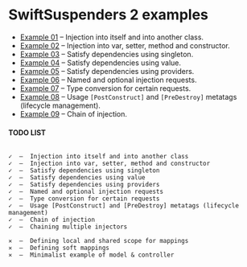 
# SwiftSuspenders 2 examples

- [Example 01](https://github.com/alexkulagin/swiftsuspenders-examples/tree/master/src/examples/ss01) – Injection into itself and into another class.
- [Example 02](https://github.com/alexkulagin/swiftsuspenders-examples/tree/master/src/examples/ss02) – Injection into var, setter, method and constructor.
- [Example 03](https://github.com/alexkulagin/swiftsuspenders-examples/tree/master/src/examples/ss03) – Satisfy dependencies using singleton.
- [Example 04](https://github.com/alexkulagin/swiftsuspenders-examples/tree/master/src/examples/ss04) – Satisfy dependencies using value.
- [Example 05](https://github.com/alexkulagin/swiftsuspenders-examples/tree/master/src/examples/ss05) – Satisfy dependencies using providers.
- [Example 06](https://github.com/alexkulagin/swiftsuspenders-examples/tree/master/src/examples/ss06) – Named and optional injection requests.
- [Example 07](https://github.com/alexkulagin/swiftsuspenders-examples/tree/master/src/examples/ss07) – Type conversion for certain requests.
- [Example 08](https://github.com/alexkulagin/swiftsuspenders-examples/tree/master/src/examples/ss08) – Usage `[PostConstruct]` and `[PreDestroy]` metatags (lifecycle management).
- [Example 09](https://github.com/alexkulagin/swiftsuspenders-examples/tree/master/src/examples/ss09) – Chain of injection.

#### TODO LIST
```

✓  –  Injection into itself and into another class
✓  –  Injection into var, setter, method and constructor
✓  –  Satisfy dependencies using singleton
✓  –  Satisfy dependencies using value
✓  –  Satisfy dependencies using providers
✓  –  Named and optional injection requests
✓  –  Type conversion for certain requests
✓  –  Usage [PostConstruct] and [PreDestroy] metatags (lifecycle management)
✓  –  Chain of injection
✓  –  Chaining multiple injectors
  
✕  –  Defining local and shared scope for mappings
✕  –  Defining soft mappings
✕  –  Minimalist example of model & controller

```
